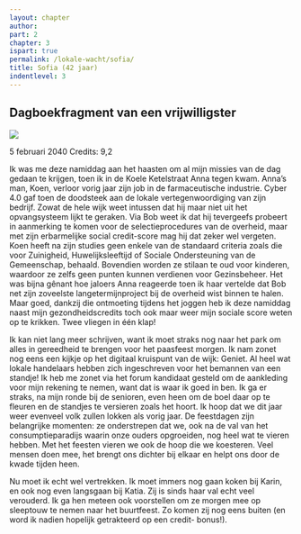 ```yaml
---
layout: chapter
author: 
part: 2
chapter: 3
ispart: true
permalink: /lokale-wacht/sofia/
title: Sofia (42 jaar)
indentlevel: 3
---
```


## Dagboekfragment van een vrijwilligster

<a href="{{ site.baseurl }}/images/Sofia.jpg" data-lightbox="Sofia"><img src="{{ site.baseurl }}/images/Sofia.jpg"></a>

5 februari 2040
Credits: 9,2

Ik was me deze namiddag aan het haasten om al mijn missies van de dag gedaan te krijgen, toen ik in de Koele Ketelstraat Anna tegen kwam. Anna’s man, Koen, verloor vorig jaar zijn job in de farmaceutische industrie. Cyber 4.0 gaf toen de doodsteek aan de lokale vertegenwoordiging van zijn bedrijf. Zowat de hele wijk weet intussen dat hij maar niet uit het opvangsysteem lijkt te geraken. Via Bob weet ik dat hij tevergeefs probeert in aanmerking te komen voor de selectieprocedures van de overheid, maar met zijn erbarmelijke social credit-score mag hij dat zeker wel vergeten. Koen heeft na zijn studies geen enkele van de standaard criteria zoals die voor Zuinigheid, Huwelijksleeftijd of Sociale Ondersteuning van de Gemeenschap, behaald. Bovendien worden ze stilaan te oud voor kinderen, waardoor ze zelfs geen punten kunnen verdienen voor Gezinsbeheer. Het was bijna gênant hoe jaloers Anna reageerde toen ik haar vertelde dat Bob net zijn zoveelste langetermijnproject bij de overheid wist binnen te halen. Maar goed, dankzij die ontmoeting tijdens het joggen heb ik deze namiddag naast mijn gezondheidscredits toch ook maar weer mijn sociale score weten op te krikken. Twee vliegen in één klap! 

Ik kan niet lang meer schrijven, want ik moet straks nog naar het park om alles in gereedheid te brengen voor het paasfeest morgen. Ik nam zonet nog eens een kijkje op het digitaal kruispunt van de wijk: Geniet. Al heel wat lokale handelaars hebben zich ingeschreven voor het bemannen van een standje! Ik heb me zonet via het forum kandidaat gesteld om de aankleding voor mijn rekening te nemen, want dat is waar ik goed in ben. Ik ga er straks, na mijn ronde bij de senioren, even heen om de boel daar op te fleuren en de standjes te versieren zoals het hoort. Ik hoop dat we dit jaar weer evenveel volk zullen lokken als vorig jaar. De feestdagen zijn belangrijke momenten: ze onderstrepen dat we, ook na de val van het consumptieparadijs waarin onze ouders opgroeiden, nog heel wat te vieren hebben. Met het feesten vieren we ook  de hoop die we koesteren. Veel mensen doen mee, het brengt ons dichter bij elkaar en helpt ons door de kwade tijden heen.

Nu moet ik echt wel vertrekken. Ik moet immers nog gaan koken bij Karin, en ook nog even langsgaan bij Katia. Zij is sinds haar val echt veel verouderd. Ik ga hen meteen ook voorstellen om ze morgen mee op sleeptouw te nemen naar het buurtfeest. Zo komen zij nog eens buiten (en word ik nadien hopelijk getrakteerd op een credit- bonus!).
